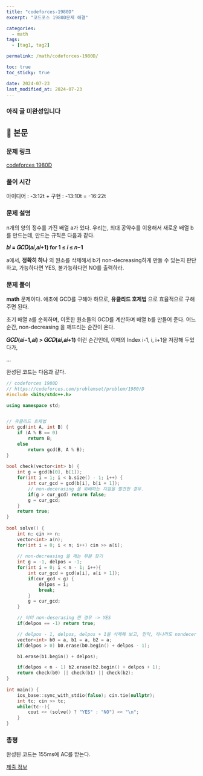 ```yaml
---
title: "codeforces-1980D"
excerpt: "코드포스 1980D문제 해결"

categories:
  - math
tags:
  - [tag1, tag2]

permalink: /math/codeforces-1980D/

toc: true
toc_sticky: true

date: 2024-07-23
last_modified_at: 2024-07-23
---
```


### 아직 글 미완성입니다


## 🦥 본문

### 문제 링크

[codeforces 1980D](https://codeforces.com/problemset/problem/1980/D)

### 풀이 시간

아이디어 : -3:12t + 구현 : -13:10t = -16:22t

### 문제 설명

n개의 양의 정수를 가진 배열 a가 있다. 우리는, 최대 공약수를 이용해서 새로운 배열 b를 만드는데, 만드는 규칙은 다음과 같다. 

**𝑏𝑖 = 𝐺𝐶𝐷(𝑎𝑖,𝑎𝑖+1)  for 1 ≤ 𝑖 ≤ 𝑛−1**

a에서, **정확히 하나** 의 원소를 삭제해서 b가 non-decreasing하게 만들 수 있는지 판단하고, 가능하다면 YES, 불가능하다면 NO를 출력하라. 

### 문제 풀이

**math** 문제이다. 애초에 GCD를 구해야 하므로, **유클리드 호제법** 으로 효율적으로 구해 주면 된다. 

초기 배열 a를 순회하며, 이웃한 원소들의 GCD를 계산하며 배열 b를 만들어 준다. 어느 순간, non-decreasing 을 깨뜨리는 순간이 온다. 

**𝐺𝐶𝐷(𝑎𝑖−1,𝑎𝑖) > 𝐺𝐶𝐷(𝑎𝑖,𝑎𝑖+1)** 이런 순간인데, 이때의 Index i-1, i, i+1을 저장해 두었다가, 

...


완성된 코드는 다음과 같다. 

```cpp
// codeforces 1980D
// https://codeforces.com/problemset/problem/1980/D
#include <bits/stdc++.h>

using namespace std;


// 유클리드 호제법
int gcd(int A, int B) {
    if (A % B == 0)
        return B;
    else
        return gcd(B, A % B);
}
 
bool check(vector<int> b) {
    int g = gcd(b[0], b[1]);
    for(int i = 1; i < b.size() - 1; i++) {
        int cur_gcd = gcd(b[i], b[i + 1]);
        // non-decerasing 을 위배하는 지점을 발견한 경우.
        if(g > cur_gcd) return false;
        g = cur_gcd;
    }
    return true;
}
 
bool solve() {
    int n; cin >> n;
    vector<int> a(n);
    for(int i = 0; i < n; i++) cin >> a[i];
 
    // non-decreasing 을 깨는 부분 찾기
    int g = -1, delpos = -1;
    for(int i = 0; i < n - 1; i++){
        int cur_gcd = gcd(a[i], a[i + 1]);
        if(cur_gcd < g) {
            delpos = i;
            break;
        }
        g = cur_gcd;
    }

    // 이미 non-deserasing 한 경우 -> YES
    if(delpos == -1) return true;

    // delpos - 1, delpos, delpos + 1을 삭제해 보고, 만약, 하나라도 nondecerasing 한 조건을 만족시키는 경우가 있다면, true 를 반환한다. 
    vector<int> b0 = a, b1 = a, b2 = a;
    if(delpos > 0) b0.erase(b0.begin() + delpos - 1);

    b1.erase(b1.begin() + delpos);

    if(delpos < n - 1) b2.erase(b2.begin() + delpos + 1);
    return check(b0) || check(b1) || check(b2);
}
 
int main() {
    ios_base::sync_with_stdio(false); cin.tie(nullptr);
    int tc; cin >> tc;
    while(tc--){
        cout << (solve() ? "YES" : "NO") << "\n";
    }
}

```

### 총평

완성된 코드는 155ms에 AC를 받는다. 

[제출 정보](https://codeforces.com/contest/1980/submission/272102386)




